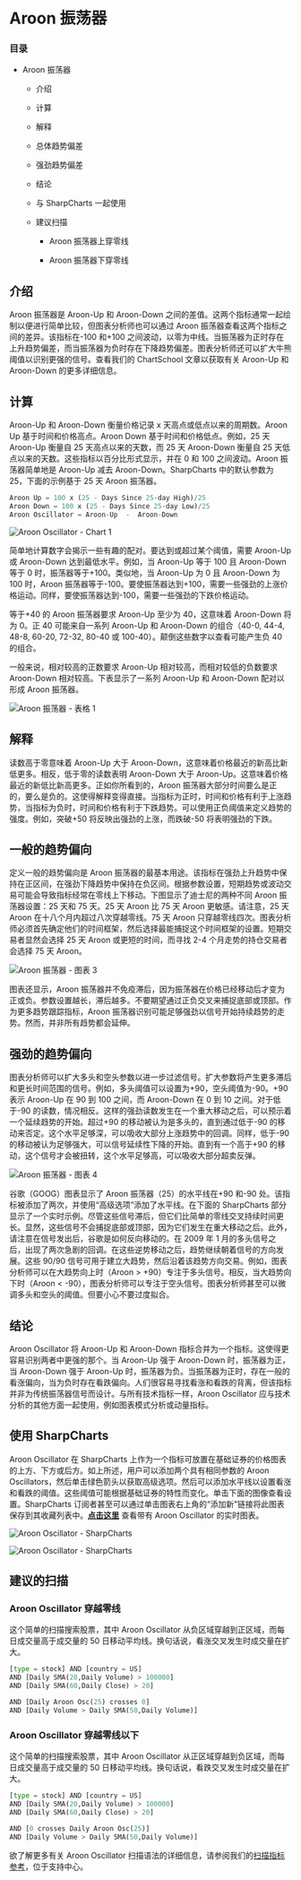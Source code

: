 # Aroon 振荡器

### 目录

+   Aroon 振荡器

    +   介绍

    +   计算

    +   解释

    +   总体趋势偏差

    +   强劲趋势偏差

    +   结论

    +   与 SharpCharts 一起使用

    +   建议扫描

        +   Aroon 振荡器上穿零线

        +   Aroon 振荡器下穿零线

## 介绍

Aroon 振荡器是 Aroon-Up 和 Aroon-Down 之间的差值。这两个指标通常一起绘制以便进行简单比较，但图表分析师也可以通过 Aroon 振荡器查看这两个指标之间的差异。该指标在-100 和+100 之间波动，以零为中线。当振荡器为正时存在上升趋势偏差，而当振荡器为负时存在下降趋势偏差。图表分析师还可以扩大牛熊阈值以识别更强的信号。查看我们的 ChartSchool 文章以获取有关 Aroon-Up 和 Aroon-Down 的更多详细信息。

## 计算

Aroon-Up 和 Aroon-Down 衡量价格记录 x 天高点或低点以来的周期数。Aroon Up 基于时间和价格高点。Aroon Down 基于时间和价格低点。例如，25 天 Aroon-Up 衡量自 25 天高点以来的天数，而 25 天 Aroon-Down 衡量自 25 天低点以来的天数。这些指标以百分比形式显示，并在 0 和 100 之间波动。Aroon 振荡器简单地是 Aroon-Up 减去 Aroon-Down。SharpCharts 中的默认参数为 25，下面的示例基于 25 天 Aroon 振荡器。

```py
Aroon Up = 100 x (25 - Days Since 25-day High)/25
Aroon Down = 100 x (25 - Days Since 25-day Low)/25
Aroon Oscillator = Aroon-Up  -  Aroon-Down

```

![Aroon Oscillator - Chart 1](img/d63579f789ea11724000b6f1a0d1f359.jpg "Aroon Oscillator - Chart 1")

简单地计算数字会揭示一些有趣的配对。要达到或超过某个阈值，需要 Aroon-Up 或 Aroon-Down 达到最低水平。例如，当 Aroon-Up 等于 100 且 Aroon-Down 等于 0 时，振荡器等于+100。类似地，当 Aroon-Up 为 0 且 Aroon-Down 为 100 时，Aroon 振荡器等于-100。要使振荡器达到+100，需要一些强劲的上涨价格运动。同样，要使振荡器达到-100，需要一些强劲的下跌价格运动。

等于+40 的 Aroon 振荡器要求 Aroon-Up 至少为 40，这意味着 Aroon-Down 将为 0。正 40 可能来自一系列 Aroon-Up 和 Aroon-Down 的组合（40-0, 44-4, 48-8, 60-20, 72-32, 80-40 或 100-40）。颠倒这些数字以查看可能产生负 40 的组合。

一般来说，相对较高的正数要求 Aroon-Up 相对较高，而相对较低的负数要求 Aroon-Down 相对较高。下表显示了一系列 Aroon-Up 和 Aroon-Down 配对以形成 Aroon 振荡器。

![Aroon 振荡器 - 表格 1](img/9ed3dd5936466984b501ca93825364d3.jpg "Aroon 振荡器 - 表格 1")

## 解释

读数高于零意味着 Aroon-Up 大于 Aroon-Down，这意味着价格最近的新高比新低更多。相反，低于零的读数表明 Aroon-Down 大于 Aroon-Up。这意味着价格最近的新低比新高更多。正如你所看到的，Aroon 振荡器大部分时间要么是正的，要么是负的。这使得解释变得直接。当指标为正时，时间和价格有利于上涨趋势，当指标为负时，时间和价格有利于下跌趋势。可以使用正负阈值来定义趋势的强度。例如，突破+50 将反映出强劲的上涨，而跌破-50 将表明强劲的下跌。

## 一般的趋势偏向

定义一般的趋势偏向是 Aroon 振荡器的最基本用途。该指标在强劲上升趋势中保持在正区间，在强劲下降趋势中保持在负区间。根据参数设置，短期趋势或波动交易可能会导致指标经常在零线上下移动。下图显示了迪士尼的两种不同 Aroon 振荡器设置：25 天和 75 天。25 天 Aroon 比 75 天 Aroon 更敏感。请注意，25 天 Aroon 在十八个月内超过八次穿越零线。75 天 Aroon 只穿越零线四次。图表分析师必须首先确定他们的时间框架，然后选择最能捕捉这个时间框架的设置。短期交易者显然会选择 25 天 Aroon 或更短的时间，而寻找 2-4 个月走势的持仓交易者会选择 75 天 Aroon。

![Aroon 振荡器 - 图表 3](img/f2d5ac47329234ee594c3bc1bbbf3536.jpg "Aroon 振荡器 - 图表 3")

图表还显示，Aroon 振荡器并不免疫滞后，因为振荡器在价格已经移动后才变为正或负。参数设置越长，滞后越多。不要期望通过正负交叉来捕捉底部或顶部。作为更多趋势跟踪指标，Aroon 振荡器识别可能足够强劲以信号开始持续趋势的走势。然而，并非所有趋势都会延伸。 

## 强劲的趋势偏向

图表分析师可以扩大多头和空头参数以进一步过滤信号。扩大参数将产生更多滞后和更长时间范围的信号。例如，多头阈值可以设置为+90，空头阈值为-90。+90 表示 Aroon-Up 在 90 到 100 之间，而 Aroon-Down 在 0 到 10 之间。对于低于-90 的读数，情况相反。这样的强劲读数发生在一个重大移动之后，可以预示着一个延续趋势的开始。超过+90 的移动被认为是多头的，直到通过低于-90 的移动来否定。这个水平足够深，可以吸收大部分上涨趋势中的回调。同样，低于-90 的移动被认为足够强大，可以信号延续性下降的开始。直到有一个高于+90 的移动，这个信号才会被扭转，这个水平足够高，可以吸收大部分超卖反弹。

![Aroon 振荡器 - 图表 4](img/c189e740a78b18f0373a7afe578a522f.jpg "Aroon 振荡器 - 图表 4")

谷歌（GOOG）图表显示了 Aroon 振荡器（25）的水平线在+90 和-90 处。该指标被添加了两次，并使用“高级选项”添加了水平线。在下面的 SharpCharts 部分显示了一个实时示例。尽管这些信号滞后，但它们比简单的零线交叉持续时间更长。显然，这些信号不会捕捉底部或顶部，因为它们发生在重大移动之后。此外，请注意在信号发出后，谷歌是如何反向移动的。在 2009 年 1 月的多头信号之后，出现了两次急剧的回调。在这些逆势移动之后，趋势继续朝着信号的方向发展。这些 90/90 信号可用于建立大趋势，然后沿着该趋势方向交易。例如，图表分析师可以在大趋势向上时（Aroon > +90）专注于多头信号。相反，当大趋势向下时（Aroon < -90），图表分析师可以专注于空头信号。图表分析师甚至可以微调多头和空头的阈值。但要小心不要过度拟合。

## 结论

Aroon Oscillator 将 Aroon-Up 和 Aroon-Down 指标合并为一个指标。这使得更容易识别两者中更强的那个。当 Aroon-Up 强于 Aroon-Down 时，振荡器为正，当 Aroon-Down 强于 Aroon-Up 时，振荡器为负。当振荡器为正时，存在一般的看涨偏向，当为负时存在看跌偏向。人们很容易寻找看涨和看跌的背离，但该指标并非为传统振荡器信号而设计。与所有技术指标一样，Aroon Oscillator 应与技术分析的其他方面一起使用，例如图表模式分析或动量指标。

## 使用 SharpCharts

Aroon Oscillator 在 SharpCharts 上作为一个指标可放置在基础证券的价格图表的上方、下方或后方。如上所述，用户可以添加两个具有相同参数的 Aroon Oscillators，然后单击绿色箭头以获取高级选项。然后可以添加水平线以设置看涨和看跌的阈值。这些阈值可能根据基础证券的特性而变化。单击下面的图像查看设置。SharpCharts 订阅者甚至可以通过单击图表右上角的“添加新”链接将此图表保存到其收藏列表中。**[点击这里](http://stockcharts.com/h-sc/ui?s=SPY&p=D&yr=1&mn=0&dy=0&id=p74556881166&a=214937192 "http://stockcharts.com/h-sc/ui?s=SPY&p=D&yr=1&mn=0&dy=0&id=p74556881166&a=214937192")** 查看带有 Aroon Oscillator 的实时图表。

![Aroon Oscillator - SharpCharts](img/842bef31f4ac71c23dffd3c795c1cb7f.jpg "Aroon Oscillator - SharpCharts")

![Aroon Oscillator - SharpCharts](img/d96e753d179ea6cd5d86472b6284d478.jpg "Aroon Oscillator - SharpCharts")

## 建议的扫描

### Aroon Oscillator 穿越零线

这个简单的扫描搜索股票，其中 Aroon Oscillator 从负区域穿越到正区域，而每日成交量高于成交量的 50 日移动平均线。换句话说，看涨交叉发生时成交量在扩大。

```py
[type = stock] AND [country = US] 
AND [Daily SMA(20,Daily Volume) > 100000] 
AND [Daily SMA(60,Daily Close) > 20] 

AND [Daily Aroon Osc(25) crosses 0] 
AND [Daily Volume > Daily SMA(50,Daily Volume)]
```

### Aroon Oscillator 穿越零线以下

这个简单的扫描搜索股票，其中 Aroon Oscillator 从正区域穿越到负区域，而每日成交量高于成交量的 50 日移动平均线。换句话说，看跌交叉发生时成交量在扩大。

```py
[type = stock] AND [country = US] 
AND [Daily SMA(20,Daily Volume) > 100000] 
AND [Daily SMA(60,Daily Close) > 20] 

AND [0 crosses Daily Aroon Osc(25)] 
AND [Daily Volume > Daily SMA(50,Daily Volume)]
```

欲了解更多有关 Aroon Oscillator 扫描语法的详细信息，请参阅我们的[扫描指标参考](http://stockcharts.com/docs/doku.php?id=scans:indicators#aroon_oscillator "http://stockcharts.com/docs/doku.php?id=scans:indicators#aroon_oscillator")，位于支持中心。

